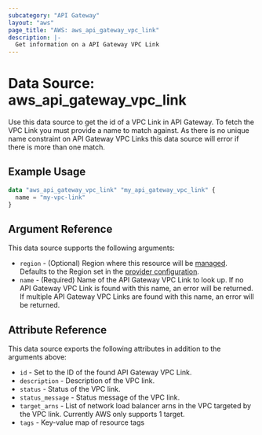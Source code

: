 ```yaml
---
subcategory: "API Gateway"
layout: "aws"
page_title: "AWS: aws_api_gateway_vpc_link"
description: |-
  Get information on a API Gateway VPC Link
---
```


# Data Source: aws_api_gateway_vpc_link

Use this data source to get the id of a VPC Link in
API Gateway. To fetch the VPC Link you must provide a name to match against.
As there is no unique name constraint on API Gateway VPC Links this data source will
error if there is more than one match.

## Example Usage

```terraform
data "aws_api_gateway_vpc_link" "my_api_gateway_vpc_link" {
  name = "my-vpc-link"
}
```

## Argument Reference

This data source supports the following arguments:

* `region` - (Optional) Region where this resource will be [managed](https://docs.aws.amazon.com/general/latest/gr/rande.html#regional-endpoints). Defaults to the Region set in the [provider configuration](https://registry.terraform.io/providers/hashicorp/aws/latest/docs#aws-configuration-reference).
* `name` - (Required) Name of the API Gateway VPC Link to look up. If no API Gateway VPC Link is found with this name, an error will be returned.
 If multiple API Gateway VPC Links are found with this name, an error will be returned.

## Attribute Reference

This data source exports the following attributes in addition to the arguments above:

* `id` - Set to the ID of the found API Gateway VPC Link.
* `description` - Description of the VPC link.
* `status` - Status of the VPC link.
* `status_message` - Status message of the VPC link.
* `target_arns` - List of network load balancer arns in the VPC targeted by the VPC link. Currently AWS only supports 1 target.
* `tags` - Key-value map of resource tags
